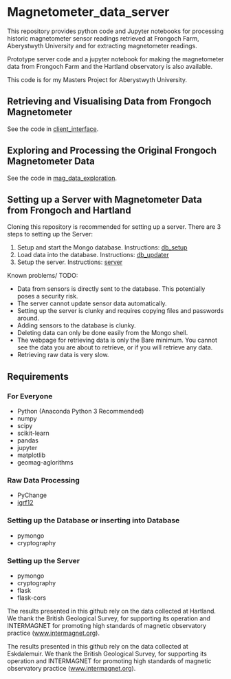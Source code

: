 # Magnetometer_data_server
This repository provides python code and Jupyter notebooks for processing historic magnetometer sensor readings retrieved at Frongoch Farm, Aberystwyth University and for extracting magnetometer readings.

Prototype server code and a jupyter notebook for making the magnetometer data from Frongoch Farm and the Hartland observatory is also available.

This code is for my Masters Project for Aberystwyth University.

## Retrieving and Visualising Data from Frongoch Magnetometer
See the code in [client_interface](client_interface).

## Exploring and Processing the Original Frongoch Magnetometer Data
See the code in [mag_data_exploration](mag_data_exploration).

## Setting up a Server with Magnetometer Data from Frongoch and Hartland
Cloning this repository is recommended for setting up a server. There are 3 steps to setting up the Server:
1. Setup and start the Mongo database. Instructions: [db_setup](db_setup)
2. Load data into the database. Instructions: [db_updater](db_updater)
3. Setup the server. Instructions: [server](server)

Known problems/ TODO:
* Data from sensors is directly sent to the database. This potentially poses a security risk.
* The server cannot update sensor data automatically.
* Setting up the server is clunky and requires copying files and passwords around.
* Adding sensors to the database is clunky.
* Deleting data can only be done easily from the Mongo shell.
* The webpage for retrieving data is only the Bare minimum. You cannot see the data you are about to retrieve, or if you will retrieve any data.
* Retrieving raw data is very slow.

## Requirements
### For Everyone
* Python (Anaconda Python 3 Recommended)
* numpy
* scipy
* scikit-learn
* pandas
* jupyter
* matplotlib
* geomag-aglorithms

### Raw Data Processing
* PyChange
* [igrf12](https://github.com/scivision/igrf12)

### Setting up the Database or inserting into Database
* pymongo
* cryptography

### Setting up the Server
* pymongo
* cryptography
* flask
* flask-cors

The results presented in this github rely on the data collected at Hartland. We thank the British Geological Survey, for supporting its operation and INTERMAGNET for promoting high standards of magnetic observatory practice (www.intermagnet.org).

The results presented in this github rely on the data collected at Eskdalemuir. We thank the British Geological Survey, for supporting its operation and INTERMAGNET for promoting high standards of magnetic observatory practice (www.intermagnet.org).
